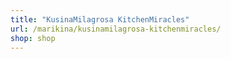 ```yaml
---
title: "KusinaMilagrosa KitchenMiracles"
url: /marikina/kusinamilagrosa-kitchenmiracles/
shop: shop
---
```

